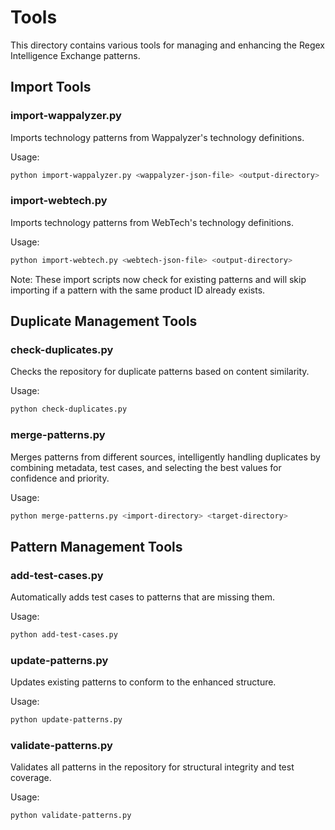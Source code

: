 # Tools

This directory contains various tools for managing and enhancing the Regex Intelligence Exchange patterns.

## Import Tools

### import-wappalyzer.py
Imports technology patterns from Wappalyzer's technology definitions.

Usage:
```bash
python import-wappalyzer.py <wappalyzer-json-file> <output-directory>
```

### import-webtech.py
Imports technology patterns from WebTech's technology definitions.

Usage:
```bash
python import-webtech.py <webtech-json-file> <output-directory>
```

Note: These import scripts now check for existing patterns and will skip importing if a pattern with the same product ID already exists.

## Duplicate Management Tools

### check-duplicates.py
Checks the repository for duplicate patterns based on content similarity.

Usage:
```bash
python check-duplicates.py
```

### merge-patterns.py
Merges patterns from different sources, intelligently handling duplicates by combining metadata, test cases, and selecting the best values for confidence and priority.

Usage:
```bash
python merge-patterns.py <import-directory> <target-directory>
```

## Pattern Management Tools

### add-test-cases.py
Automatically adds test cases to patterns that are missing them.

Usage:
```bash
python add-test-cases.py
```

### update-patterns.py
Updates existing patterns to conform to the enhanced structure.

Usage:
```bash
python update-patterns.py
```

### validate-patterns.py
Validates all patterns in the repository for structural integrity and test coverage.

Usage:
```bash
python validate-patterns.py
```